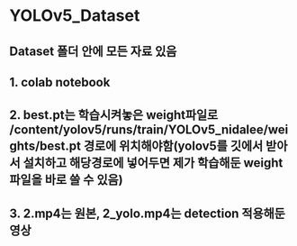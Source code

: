 # YOLOv5_Dataset

## Dataset 폴더 안에 모든 자료 있음
## 1. colab notebook
## 2. best.pt는 학습시켜놓은 weight파일로 /content/yolov5/runs/train/YOLOv5_nidalee/weights/best.pt 경로에 위치해야함(yolov5를 깃에서 받아서 설치하고 해당경로에 넣어두면 제가 학습해둔 weight파일을 바로 쓸 수 있음)
## 3. 2.mp4는 원본, 2_yolo.mp4는 detection 적용해둔 영상
